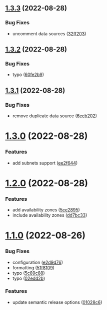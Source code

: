 ## [1.3.3](https://github.com/Kristiyandz/vpc-module/compare/v1.3.2...v1.3.3) (2022-08-28)


### Bug Fixes

* uncomment data sources ([32ff203](https://github.com/Kristiyandz/vpc-module/commit/32ff2037a298faae88815d72169668fc0e2b7e31))

## [1.3.2](https://github.com/Kristiyandz/vpc-module/compare/v1.3.1...v1.3.2) (2022-08-28)


### Bug Fixes

* typo ([60fe2b9](https://github.com/Kristiyandz/vpc-module/commit/60fe2b96d71b1834cb4718b001196b31da00d193))

## [1.3.1](https://github.com/Kristiyandz/vpc-module/compare/v1.3.0...v1.3.1) (2022-08-28)


### Bug Fixes

* remove duplicate data source ([6ecb202](https://github.com/Kristiyandz/vpc-module/commit/6ecb202f1e80136cfe20cdab40b6abd6d0bb291b))

# [1.3.0](https://github.com/Kristiyandz/vpc-module/compare/v1.2.0...v1.3.0) (2022-08-28)


### Features

* add subnets support ([ee2f644](https://github.com/Kristiyandz/vpc-module/commit/ee2f644c770f3c75714fe9e332f3fb55d17a8f5d))

# [1.2.0](https://github.com/Kristiyandz/vpc-module/compare/v1.1.0...v1.2.0) (2022-08-28)


### Features

* add availability zones ([5ce2895](https://github.com/Kristiyandz/vpc-module/commit/5ce289582b1b00ccb928182d061876e0c70a0ebf))
* include availability zones ([dd7bc33](https://github.com/Kristiyandz/vpc-module/commit/dd7bc3338ea119b5643026f7554cb05351f23e56))

# [1.1.0](https://github.com/Kristiyandz/vpc-module/compare/v1.0.0...v1.1.0) (2022-08-26)


### Bug Fixes

* configuration ([e2d9d76](https://github.com/Kristiyandz/vpc-module/commit/e2d9d7677eddf4227ea620d3239bf56aa5f0120a))
* formatting ([51f8109](https://github.com/Kristiyandz/vpc-module/commit/51f8109312ded67bed136883b2eb2be95295789e))
* typo ([5c89c88](https://github.com/Kristiyandz/vpc-module/commit/5c89c88c0fbb477fca79dc3ddba24cf49f72144f))
* typo ([02edd2b](https://github.com/Kristiyandz/vpc-module/commit/02edd2bad93a4f88675ca340a41a861b62a50d6a))


### Features

* update semantic release options ([01028c6](https://github.com/Kristiyandz/vpc-module/commit/01028c6c237cdbf5ed7e77439af0bacc5a7ff474))
